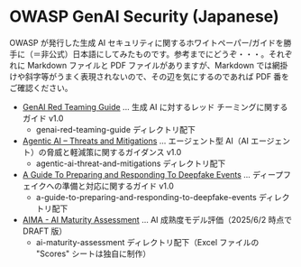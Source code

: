 # OWASP GenAI Security (Japanese)

OWASP が発行した生成 AI セキュリティに関するホワイトペーパー/ガイドを勝手に（＝非公式）日本語にしてみたものです。参考までにどうぞ・・・。それぞれに Markdown ファイルと PDF ファイルがありますが、Markdown では網掛けや斜字等がうまく表現されないので、その辺を気にするのであれば PDF 番をご確認ください。

- [GenAI Red Teaming Guide](https://genai.owasp.org/resource/genai-red-teaming-guide/) ... 生成 AI に対するレッド チーミングに関するガイド v1.0
  - genai-red-teaming-guide ディレクトリ配下
- [Agentic AI – Threats and Mitigations](https://genai.owasp.org/resource/agentic-ai-threats-and-mitigations/) ... エージェント型 AI（AI エージェント）の脅威と軽減策に関するガイダンス v1.0
  - agentic-ai-threat-and-mitigations ディレクトリ配下
- [A Guide To Preparing and Responding To Deepfake Events](https://genai.owasp.org/resource/guide-for-preparing-and-responding-to-deepfake-events/) ... ディープフェイクへの準備と対応に関するガイド v1.0
  - a-guide-to-preparing-and-responding-to-deepfake-events ディレクトリ配下
- [AIMA - AI Maturity Assessment](https://github.com/OWASP/www-project-ai-maturity-assessment) ... AI 成熟度モデル評価（2025/6/2 時点で DRAFT 版）
  - ai-maturity-assessment ディレクトリ配下（Excel ファイルの "Scores" シートは独自に制作）
